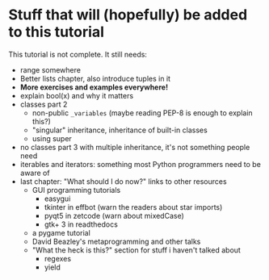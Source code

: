 # Stuff that will (hopefully) be added to this tutorial

This tutorial is not complete. It still needs:

- range somewhere
- Better lists chapter, also introduce tuples in it
- **More exercises and examples everywhere!**
- explain bool(x) and why it matters
- classes part 2
    - non-public `_variables` (maybe reading PEP-8 is enough to explain this?)
    - "singular" inheritance, inheritance of built-in classes
    - using super
- no classes part 3 with multiple inheritance, it's not something people need
- iterables and iterators: something most Python programmers need to be
    aware of
- last chapter: "What should I do now?" links to other resources
    - GUI programming tutorials
        - easygui
        - tkinter in effbot (warn the readers about star imports)
        - pyqt5 in zetcode (warn about mixedCase)
        - gtk+ 3 in readthedocs
    - a pygame tutorial
    - David Beazley's metaprogramming and other talks
    - "What the heck is this?" section for stuff i haven't talked about
        - regexes
        - yield
